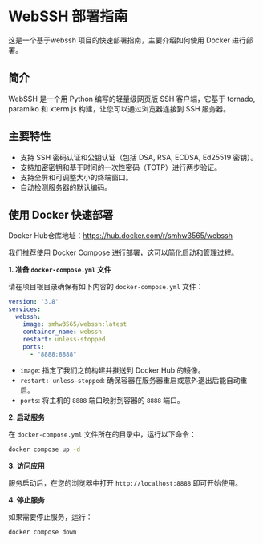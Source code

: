 # WebSSH 部署指南

这是一个基于webssh 项目的快速部署指南，主要介绍如何使用 Docker 进行部署。

## 简介

WebSSH 是一个用 Python 编写的轻量级网页版 SSH 客户端，它基于 tornado, paramiko 和 xterm.js 构建，让您可以通过浏览器连接到 SSH 服务器。

## 主要特性

- 支持 SSH 密码认证和公钥认证（包括 DSA, RSA, ECDSA, Ed25519 密钥）。
- 支持加密密钥和基于时间的一次性密码（TOTP）进行两步验证。
- 支持全屏和可调整大小的终端窗口。
- 自动检测服务器的默认编码。

## 使用 Docker 快速部署

Docker Hub仓库地址：https://hub.docker.com/r/smhw3565/webssh

我们推荐使用 Docker Compose 进行部署，这可以简化启动和管理过程。

**1. 准备 `docker-compose.yml` 文件**

请在项目根目录确保有如下内容的 `docker-compose.yml` 文件：

```yaml
version: '3.8'
services:
  webssh:
    image: smhw3565/webssh:latest
    container_name: webssh
    restart: unless-stopped
    ports:
      - "8888:8888"
```

*   `image`: 指定了我们之前构建并推送到 Docker Hub 的镜像。
*   `restart: unless-stopped`: 确保容器在服务器重启或意外退出后能自动重启。
*   `ports`: 将主机的 `8888` 端口映射到容器的 `8888` 端口。

**2. 启动服务**

在 `docker-compose.yml` 文件所在的目录中，运行以下命令：

```bash
docker compose up -d
```

**3. 访问应用**

服务启动后，在您的浏览器中打开 `http://localhost:8888` 即可开始使用。

**4. 停止服务**

如果需要停止服务，运行：

```bash
docker compose down
```



